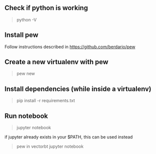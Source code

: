 ## Check if python is working

> python -V

## Install pew

Follow instructions described in https://github.com/berdario/pew

## Create a new virtualenv with pew

> pew new <virtualenv-name>

## Install dependencies (while inside a virtualenv)

> pip install -r requirements.txt

## Run notebook

> jupyter notebook

if jupyter already exists in your $PATH, this can be used instead

> pew in vectorbt jupyter notebook

